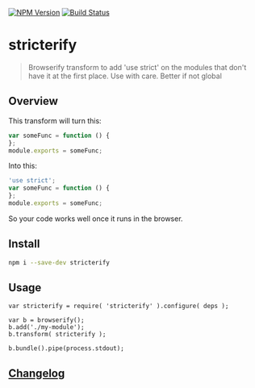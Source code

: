 [![NPM Version](http://img.shields.io/npm/v/stricterify.svg?style=flat)](https://npmjs.org/package/stricterify)
[![Build Status](http://img.shields.io/travis/royriojas/stricterify.svg?style=flat)](https://travis-ci.org/royriojas/stricterify)

# stricterify
> Browserify transform to add 'use strict' on the modules that don't have it at the first place. Use with care. Better if not global


## Overview
This transform will turn this: 

```javascript
var someFunc = function () {
};
module.exports = someFunc;
```

Into this:

```javascript
'use strict';
var someFunc = function () {
};
module.exports = someFunc;
```

So your code works well once it runs in the browser.

## Install

```bash
npm i --save-dev stricterify
```

## Usage

```
var stricterify = require( 'stricterify' ).configure( deps );

var b = browserify();
b.add('./my-module');
b.transform( stricterify );

b.bundle().pipe(process.stdout);
```

## [Changelog](./changelog.md)